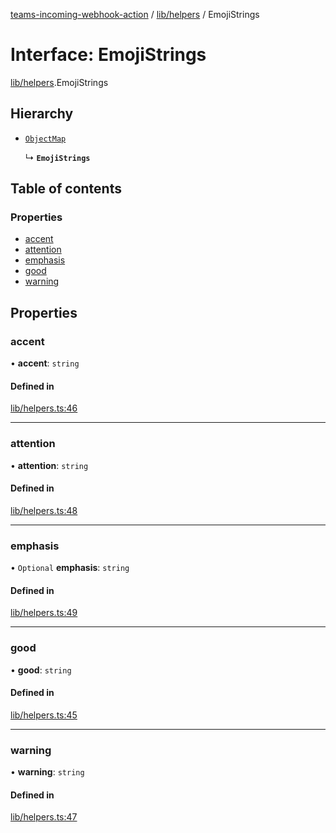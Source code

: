 [teams-incoming-webhook-action](../README.md) / [lib/helpers](../modules/lib_helpers.md) / EmojiStrings

# Interface: EmojiStrings

[lib/helpers](../modules/lib_helpers.md).EmojiStrings

## Hierarchy

- [`ObjectMap`](../modules/lib_helpers.md#objectmap)

  ↳ **`EmojiStrings`**

## Table of contents

### Properties

- [accent](lib_helpers.EmojiStrings.md#accent)
- [attention](lib_helpers.EmojiStrings.md#attention)
- [emphasis](lib_helpers.EmojiStrings.md#emphasis)
- [good](lib_helpers.EmojiStrings.md#good)
- [warning](lib_helpers.EmojiStrings.md#warning)

## Properties

### accent

• **accent**: `string`

#### Defined in

[lib/helpers.ts:46](https://github.com/mikesprague/teams-incoming-webhook-action/blob/27ac9e5/src/lib/helpers.ts#L46)

___

### attention

• **attention**: `string`

#### Defined in

[lib/helpers.ts:48](https://github.com/mikesprague/teams-incoming-webhook-action/blob/27ac9e5/src/lib/helpers.ts#L48)

___

### emphasis

• `Optional` **emphasis**: `string`

#### Defined in

[lib/helpers.ts:49](https://github.com/mikesprague/teams-incoming-webhook-action/blob/27ac9e5/src/lib/helpers.ts#L49)

___

### good

• **good**: `string`

#### Defined in

[lib/helpers.ts:45](https://github.com/mikesprague/teams-incoming-webhook-action/blob/27ac9e5/src/lib/helpers.ts#L45)

___

### warning

• **warning**: `string`

#### Defined in

[lib/helpers.ts:47](https://github.com/mikesprague/teams-incoming-webhook-action/blob/27ac9e5/src/lib/helpers.ts#L47)
